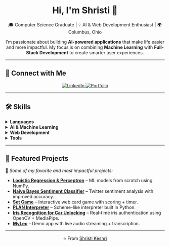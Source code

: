
<h1 align="center">Hi, I'm Shristi 👋</h1>

<p align="center">
  🎓 Computer Science Graduate | 💡 AI & Web Development Enthusiast | 🌍 Columbus, Ohio  
</p>

<p align="center">
  I’m passionate about building <b>AI-powered applications</b> that make life easier and more impactful.  
  My focus is on combining <b>Machine Learning</b> with <b>Full-Stack Development</b> to create smarter user experiences.  
</p>

---

## 🔗 Connect with Me  
<p align="center">
  <a href="https://www.linkedin.com/in/shristikeshri2110">
    <img src="https://img.shields.io/badge/LinkedIn-0A66C2?style=for-the-badge&logo=linkedin&logoColor=white" alt="LinkedIn" />
  </a>
  <a href="https://skeshri23.github.io/Portfolio/">
    <img src="https://img.shields.io/badge/Portfolio-2E7D32?style=for-the-badge&logo=vercel&logoColor=white" alt="Portfolio" />
  </a>
</p>

---

## 🛠️ Skills  

<details>
<summary><b>Languages</b></summary>

![Python](https://img.shields.io/badge/Python-306998?style=for-the-badge&logo=python&logoColor=FFD43B)  
![Java](https://img.shields.io/badge/Java-2E7D32?style=for-the-badge&logo=java&logoColor=white)  
![C](https://img.shields.io/badge/C-2E7D32?style=for-the-badge&logo=c&logoColor=white)  
![C++](https://img.shields.io/badge/C++-00599C?style=for-the-badge&logo=cplusplus&logoColor=white)  
![JavaScript](https://img.shields.io/badge/JavaScript-2E7D32?style=for-the-badge&logo=javascript&logoColor=white)  
![SQL](https://img.shields.io/badge/SQL-2E7D32?style=for-the-badge&logo=postgresql&logoColor=white)  

</details>

<details>
<summary><b>AI & Machine Learning</b></summary>

![NumPy](https://img.shields.io/badge/Numpy-2E7D32?style=for-the-badge&logo=numpy&logoColor=white)  
![Pandas](https://img.shields.io/badge/Pandas-2E7D32?style=for-the-badge&logo=pandas&logoColor=white)  
![Scikit-learn](https://img.shields.io/badge/Scikit--learn-2E7D32?style=for-the-badge&logo=scikitlearn&logoColor=white)  
![OpenCV](https://img.shields.io/badge/OpenCV-2E7D32?style=for-the-badge&logo=opencv&logoColor=white)  
![MediaPipe](https://img.shields.io/badge/MediaPipe-2E7D32?style=for-the-badge&logo=google&logoColor=white)  

</details>

<details>
<summary><b>Web Development</b></summary>

![React](https://img.shields.io/badge/React-2E7D32?style=for-the-badge&logo=react&logoColor=white)  
![Flask](https://img.shields.io/badge/Flask-2E7D32?style=for-the-badge&logo=flask&logoColor=white)  
![Supabase](https://img.shields.io/badge/Supabase-2E7D32?style=for-the-badge&logo=supabase&logoColor=white)  
![PostgreSQL](https://img.shields.io/badge/PostgreSQL-2E7D32?style=for-the-badge&logo=postgresql&logoColor=white)  
![HTML5](https://img.shields.io/badge/HTML5-2E7D32?style=for-the-badge&logo=html5&logoColor=white)  
![CSS3](https://img.shields.io/badge/CSS3-2E7D32?style=for-the-badge&logo=css3&logoColor=white)  

</details>

<details>
<summary><b>Tools</b></summary>

![Git](https://img.shields.io/badge/Git-2E7D32?style=for-the-badge&logo=git&logoColor=white)  
![VS Code](https://img.shields.io/badge/VS%20Code-2E7D32?style=for-the-badge&logo=visualstudiocode&logoColor=white)  
![Linux](https://img.shields.io/badge/Linux-2E7D32?style=for-the-badge&logo=linux&logoColor=white)  
![Docker](https://img.shields.io/badge/Docker-2E7D32?style=for-the-badge&logo=docker&logoColor=white)  

</details>

---

## 📂 Featured Projects  

🌟 *Some of my favorite and most impactful projects:*  

- **[Logistic Regression & Perceptron](https://github.com/skeshri23/LogisticRegression_Perceptron)** – ML models from scratch using NumPy.  
- **[Naive Bayes Sentiment Classifier](https://github.com/skeshri23/NaiveBayes-Sentiment)** – Twitter sentiment analysis with improved accuracy.  
- **[Set Game](https://github.com/skeshri23/Set-Game)** – Interactive web card game with scoring + timer.  
- **[PLAN Interpreter](https://github.com/skeshri23/PLAN-Interpreter)** – Scheme-like interpreter built in Python.  
- **[Iris Recognition for Car Unlocking](https://github.com/skeshri23/Iris-Recognition)** – Real-time iris authentication using OpenCV + MediaPipe.  
- **[MyLec](https://github.com/skeshri23/MyLec)** – Demo app with live audio streaming + transcription.  

---

<p align="center">⭐️ From <a href="https://github.com/skeshri23">Shristi Keshri</a></p>

